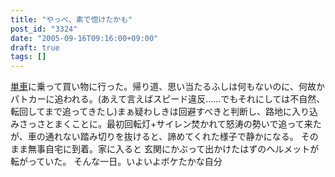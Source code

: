 ```yaml
---
title: "やっべ、素で惚けたかも"
post_id: "3324"
date: "2005-09-16T09:16:00+09:00"
draft: true
tags: []
---
```



[単車](https://danmaq.com/tag/yb-1)に乗って買い物に行った。帰り道、思い当たるふしは何もないのに、何故かパトカーに追われる。(あえて言えばスピード違反……でもそれにしては不自然、転回してまで追ってきたし)まぁ疑わしきは回避すべきと判断し、路地に入り込みさっさとまくことに。最初回転灯+サイレン焚かれて怒涛の勢いで追って来たが、車の通れない踏み切りを抜けると、諦めてくれた様子で静かになる。 そのまま無事自宅に到着。家に入ると 玄関にかぶって出かけたはずのヘルメットが転がっていた。 そんな一日。いよいよボケたかな自分
